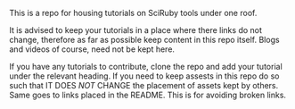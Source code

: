 This is a repo for housing tutorials on SciRuby tools under one roof.

It is advised to keep your tutorials in a place where there links do not change, therefore as far as possible keep content in this repo itself. Blogs and videos of course, need not be kept here.

If you have any tutorials to contribute, clone the repo and add your tutorial under the relevant heading. If you need to keep assests in this repo do so such that IT DOES _NOT_ CHANGE the placement of assets kept by others. Same goes to links placed in the README. This is for avoiding broken links.